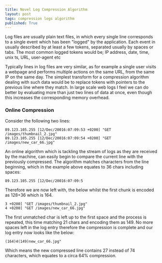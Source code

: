 ```yaml
---
title: Novel Log Compression Algorithm
layout: post
tags: compression logs algorithm
published: True
---
```


Log files are usually plain text files, in which every single line corresponds to a single event which has been "logged" by the application. Each event in usually described by at least a few tokens, separated usually by spaces or tabs. The most common logged tokens would be; IP address, date, time, unix ts, URL, user-agent etc

Typically lines in log files are very similar, as for example a single user visits a webpage and performs multiple actions on the same URL, from the same IP on the same day. The simplest transform for a compression algorithm dealing with such data would be to replace tokens with pointers to the previous line where they match. In large scale web logs I feel we can do better by evaluating more than just two lines of data at once, even though this increases the corresponding memory overhead.

### Online Compression

Consider the following two lines:

```
89.123.105.255 [12/Dec/20016:07:09:53 +0200] "GET /images/thumbnail_2.jpg"
89.123.105.255 [12/Dec/20016:07:09:54 +0200] "GET /images/new_car_66.jpg"
```

An online algorithm which is tackling the stream of logs as they are received by the machine, can easily begin to compare the current line with the previously compressed. The algorithm matches characters from the line beginning, which in the example above equates to 36 chars including spaces:

```
89.123.105.255 [12/Dec/20016:07:09:5
```

Therefore we are now left with, the below whilst the first chunk is encoded as 128+36 which is 164.

```
3 +0200] "GET /images/thumbnail_2.jpg"
4 +0200] "GET /images/new_car_66.jpg"
```

The first unmatched char is left up to the first space and the process is repeated, this time matching 21 chars and encoding them as 149. No more spaces left in the log entry therefore the compression is complete and our log entry now looks like the below:

```
(164)4(149)new_car_66.jpg"
```

Which means the new compressed line contains 27 instead of 74 characters, which equates to a circa 64% compression.
